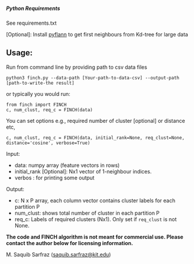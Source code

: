 
##### Python Requirements

See requirements.txt

[Optional]: Install [pyflann](https://github.com/nashory/pyflann​) to get first neighbours from Kd-tree for large data


## Usage:
Run from command line by providing path to csv data files
``` 
python3 finch.py --data-path [Your-path-to-data-csv] --output-path [path-to-write-the result]
```
or typically you would run: 
``` 
from finch import FINCH
c, num_clust, req_c = FINCH(data)

```
You can set options e.g., required number of cluster [optional] or distance etc,

```
c, num_clust, req_c = FINCH(data, initial_rank=None, req_clust=None, distance='cosine', verbose=True)
```

Input:

* data: numpy array (feature vectors in rows)
* initial_rank [Optional]: Nx1 vector of 1-neighbour indices.
* verbos : for printing some output

Output:

* c: N x P array,  each column vector contains cluster labels for each partition P
* num_clust: shows total number of cluster in each partition P
* req_c: Labels of required clusters (Nx1). Only set if `req_clust` is not None.


**The code and FINCH algorithm is not meant for commercial use. Please contact the author below for licensing information.**

M. Saquib Sarfraz (saquib.sarfraz@kit.edu)
